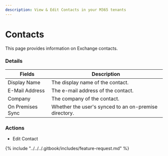 ```yaml
---
description: View & Edit Contacts in your M365 tenants
---
```


# Contacts

This page provides information on Exchange contacts.

### Details

| Fields           | Description                                           |
| ---------------- | ----------------------------------------------------- |
| Display Name     | The display name of the contact.                      |
| E-Mail Address   | The e-mail address of the contact.                    |
| Company          | The company of the contact.                           |
| On Premises Sync | Whether the user's synced to an on-premise directory. |

### Actions

* Edit Contact



{% include "../../../.gitbook/includes/feature-request.md" %}
